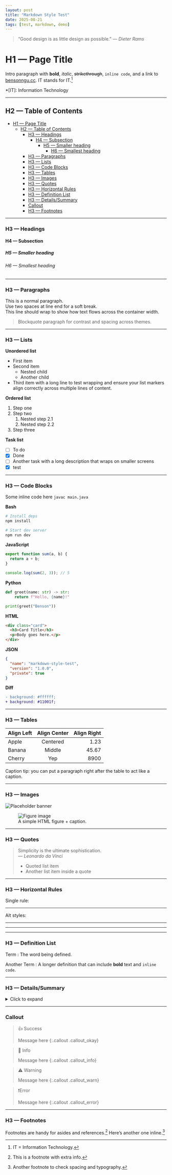 ```yaml
---
layout: post
title: "Markdown Style Test"
date: 2025-08-21
tags: [test, markdown, demo]
---
```


> “Good design is as little design as possible.” — *Dieter Rams*

# H1 — Page Title
Intro paragraph with **bold**, *italic*, ~~strikethrough~~, `inline code`, and a link to [bensonngu.cc](https://bensonngu.cc). IT stands for IT.[^it]

*[IT]: Information Technology

---

## H2 — Table of Contents
- [H1 — Page Title](#h1--page-title)
  - [H2 — Table of Contents](#h2--table-of-contents)
    - [H3 — Headings](#h3--headings)
      - [H4 — Subsection](#h4--subsection)
        - [H5 — Smaller heading](#h5--smaller-heading)
          - [H6 — Smallest heading](#h6--smallest-heading)
    - [H3 — Paragraphs](#h3--paragraphs)
    - [H3 — Lists](#h3--lists)
    - [H3 — Code Blocks](#h3--code-blocks)
    - [H3 — Tables](#h3--tables)
    - [H3 — Images](#h3--images)
    - [H3 — Quotes](#h3--quotes)
    - [H3 — Horizontal Rules](#h3--horizontal-rules)
    - [H3 — Definition List](#h3--definition-list)
    - [H3 — Details/Summary](#h3--detailssummary)
    - [Callout](#callout)
    - [H3 — Footnotes](#h3--footnotes)

---

### H3 — Headings
#### H4 — Subsection
##### H5 — Smaller heading
###### H6 — Smallest heading

---

### H3 — Paragraphs
This is a normal paragraph.  
Use two spaces at line end for a soft break.  
This line should wrap to show how text flows across the container width.

> Blockquote paragraph for contrast and spacing across themes.

---

### H3 — Lists

**Unordered list**
- First item
- Second item
  - Nested child
  - Another child
- Third item with a long line to test wrapping and ensure your list markers align correctly across multiple lines of content.

**Ordered list**
1. Step one
2. Step two
   1. Nested step 2.1
   2. Nested step 2.2
3. Step three

**Task list**
- [ ] To do
- [x] Done
- [ ] Another task with a long description that wraps on smaller screens
- [x] test 

---

### H3 — Code Blocks

Some inline code here `javac main.java`

**Bash**
~~~bash
# Install deps
npm install

# Start dev server
npm run dev
~~~

**JavaScript**
~~~js
export function sum(a, b) {
  return a + b;
}

console.log(sum(2, 3)); // 5
~~~

**Python**
~~~python
def greet(name: str) -> str:
    return f"Hello, {name}!"

print(greet("Benson"))
~~~

**HTML**
```html
<div class="card">
  <h3>Card Title</h3>
  <p>Body goes here.</p>
</div>
```

**JSON**
```json
{
  "name": "markdown-style-test",
  "version": "1.0.0",
  "private": true
}
```

**Diff**
```diff
- background: #ffffff;
+ background: #11001f;
```

---

### H3 — Tables

| Align Left | Align Center | Align Right |
|:-----------|:------------:|------------:|
| Apple      |  Centered    |        1.23 |
| Banana     |   Middle     |       45.67 |
| Cherry     |     Yep      |        8900 |

Caption tip: you can put a paragraph right after the table to act like a caption.

---

### H3 — Images

![Placeholder banner](https://placehold.co/600x400 "Optional caption")

<figure>
  <img src="https://placehold.co/640x360" alt="Figure image">
  <figcaption>A simple HTML figure + caption.</figcaption>
</figure>

---

### H3 — Quotes

> Simplicity is the ultimate sophistication.  
> — *Leonardo da Vinci*
>
> - Quoted list item
> - Another list item inside a quote

---

### H3 — Horizontal Rules

Single rule:

---

Alt styles:

***
___

---

### H3 — Definition List

Term
: The word being defined.

Another Term
: A longer definition that can include **bold** text and `inline code`.

---

### H3 — Details/Summary

<details>
  <summary>Click to expand</summary>
  Hidden content to test default browser styles inside posts.    
    - Bullet one    
    - Bullet two  
</details>

---


### Callout
> 👍 Success
>
> Message here
{:.callout .callout_okay}

> 📘 Info
>
> Message here
{:.callout .callout_info}

> ⚠️ Warning
>
> Message here
{:.callout .callout_warn}

> ❗Error
>
> Message here
{:.callout .callout_error}

---

### H3 — Footnotes

Footnotes are handy for asides and references.[^1] Here’s another one inline.[^2]

[^1]: This is a footnote with extra info.
[^2]: Another footnote to check spacing and typography.
[^it]: IT = Information Technology.

